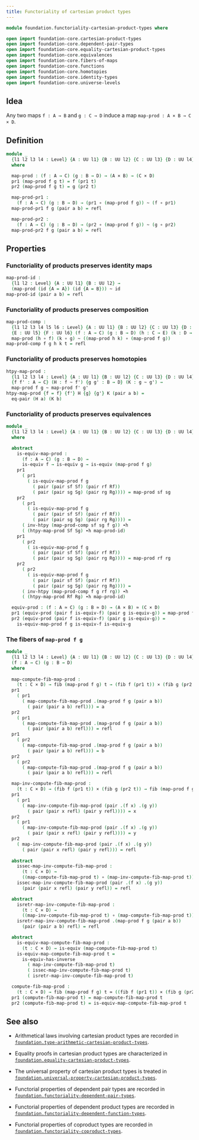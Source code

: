 ```yaml
---
title: Functoriality of cartesian product types
---
```


```agda
module foundation.functoriality-cartesian-product-types where

open import foundation-core.cartesian-product-types
open import foundation-core.dependent-pair-types
open import foundation-core.equality-cartesian-product-types
open import foundation-core.equivalences
open import foundation-core.fibers-of-maps
open import foundation-core.functions
open import foundation-core.homotopies
open import foundation-core.identity-types
open import foundation-core.universe-levels
```

## Idea

Any two maps `f : A → B` and `g : C → D` induce a map `map-prod : A × B → C × D`.

## Definition

```agda
module _
  {l1 l2 l3 l4 : Level} {A : UU l1} {B : UU l2} {C : UU l3} {D : UU l4}
  where

  map-prod : (f : A → C) (g : B → D) → (A × B) → (C × D)
  pr1 (map-prod f g t) = f (pr1 t)
  pr2 (map-prod f g t) = g (pr2 t)

  map-prod-pr1 :
    (f : A → C) (g : B → D) → (pr1 ∘ (map-prod f g)) ~ (f ∘ pr1)
  map-prod-pr1 f g (pair a b) = refl

  map-prod-pr2 :
    (f : A → C) (g : B → D) → (pr2 ∘ (map-prod f g)) ~ (g ∘ pr2)
  map-prod-pr2 f g (pair a b) = refl
```

## Properties

### Functoriality of products preserves identity maps

```agda
map-prod-id :
  {l1 l2 : Level} {A : UU l1} {B : UU l2} →
  (map-prod (id {A = A}) (id {A = B})) ~ id
map-prod-id (pair a b) = refl
```

### Functoriality of products preserves composition

```agda
map-prod-comp :
  {l1 l2 l3 l4 l5 l6 : Level} {A : UU l1} {B : UU l2} {C : UU l3} {D : UU l4}
  {E : UU l5} {F : UU l6} (f : A → C) (g : B → D) (h : C → E) (k : D → F) →
  map-prod (h ∘ f) (k ∘ g) ~ ((map-prod h k) ∘ (map-prod f g))
map-prod-comp f g h k t = refl
```

### Functoriality of products preserves homotopies

```agda
htpy-map-prod :
  {l1 l2 l3 l4 : Level} {A : UU l1} {B : UU l2} {C : UU l3} {D : UU l4}
  {f f' : A → C} (H : f ~ f') {g g' : B → D} (K : g ~ g') →
  map-prod f g ~ map-prod f' g'
htpy-map-prod {f = f} {f'} H {g} {g'} K (pair a b) =
  eq-pair (H a) (K b)
```

### Functoriality of products preserves equivalences

```agda
module _
  {l1 l2 l3 l4 : Level} {A : UU l1} {B : UU l2} {C : UU l3} {D : UU l4}
  where

  abstract
    is-equiv-map-prod :
      (f : A → C) (g : B → D) →
      is-equiv f → is-equiv g → is-equiv (map-prod f g)
    pr1
      ( pr1
        ( is-equiv-map-prod f g
          ( pair (pair sf Sf) (pair rf Rf))
          ( pair (pair sg Sg) (pair rg Rg)))) = map-prod sf sg
    pr2
      ( pr1
        ( is-equiv-map-prod f g
          ( pair (pair sf Sf) (pair rf Rf))
          ( pair (pair sg Sg) (pair rg Rg)))) =
      ( inv-htpy (map-prod-comp sf sg f g)) ∙h
      ( (htpy-map-prod Sf Sg) ∙h map-prod-id)
    pr1
      ( pr2
        ( is-equiv-map-prod f g
          ( pair (pair sf Sf) (pair rf Rf))
          ( pair (pair sg Sg) (pair rg Rg)))) = map-prod rf rg
    pr2
      ( pr2
        ( is-equiv-map-prod f g
          ( pair (pair sf Sf) (pair rf Rf))
          ( pair (pair sg Sg) (pair rg Rg)))) =
      ( inv-htpy (map-prod-comp f g rf rg)) ∙h
      ( (htpy-map-prod Rf Rg) ∙h map-prod-id)

  equiv-prod : (f : A ≃ C) (g : B ≃ D) → (A × B) ≃ (C × D)
  pr1 (equiv-prod (pair f is-equiv-f) (pair g is-equiv-g)) = map-prod f g
  pr2 (equiv-prod (pair f is-equiv-f) (pair g is-equiv-g)) =
    is-equiv-map-prod f g is-equiv-f is-equiv-g
```

### The fibers of `map-prod f g`

```agda
module _
  {l1 l2 l3 l4 : Level} {A : UU l1} {B : UU l2} {C : UU l3} {D : UU l4}
  (f : A → C) (g : B → D)
  where
  
  map-compute-fib-map-prod :
    (t : C × D) → fib (map-prod f g) t → (fib f (pr1 t)) × (fib g (pr2 t))
  pr1
    ( pr1
      ( map-compute-fib-map-prod .(map-prod f g (pair a b))
        ( pair (pair a b) refl))) = a
  pr2
    ( pr1
      ( map-compute-fib-map-prod .(map-prod f g (pair a b))
        ( pair (pair a b) refl))) = refl
  pr1
    ( pr2
      ( map-compute-fib-map-prod .(map-prod f g (pair a b))
        ( pair (pair a b) refl))) = b
  pr2
    ( pr2
      ( map-compute-fib-map-prod .(map-prod f g (pair a b))
        ( pair (pair a b) refl))) = refl

  map-inv-compute-fib-map-prod :
    (t : C × D) → (fib f (pr1 t)) × (fib g (pr2 t)) → fib (map-prod f g) t
  pr1
    ( pr1
      ( map-inv-compute-fib-map-prod (pair .(f x) .(g y))
        ( pair (pair x refl) (pair y refl)))) = x
  pr2
    ( pr1
      ( map-inv-compute-fib-map-prod (pair .(f x) .(g y))
        ( pair (pair x refl) (pair y refl)))) = y
  pr2
    ( map-inv-compute-fib-map-prod (pair .(f x) .(g y))
      ( pair (pair x refl) (pair y refl))) = refl
  
  abstract
    issec-map-inv-compute-fib-map-prod :
      (t : C × D) →
      ((map-compute-fib-map-prod t) ∘ (map-inv-compute-fib-map-prod t)) ~ id
    issec-map-inv-compute-fib-map-prod (pair .(f x) .(g y))
      (pair (pair x refl) (pair y refl)) = refl

  abstract
    isretr-map-inv-compute-fib-map-prod :
      (t : C × D) →
      ((map-inv-compute-fib-map-prod t) ∘ (map-compute-fib-map-prod t)) ~ id
    isretr-map-inv-compute-fib-map-prod .(map-prod f g (pair a b))
      (pair (pair a b) refl) = refl

  abstract
    is-equiv-map-compute-fib-map-prod :
      (t : C × D) → is-equiv (map-compute-fib-map-prod t)
    is-equiv-map-compute-fib-map-prod t =
      is-equiv-has-inverse
        ( map-inv-compute-fib-map-prod t)
        ( issec-map-inv-compute-fib-map-prod t)
        ( isretr-map-inv-compute-fib-map-prod t)

  compute-fib-map-prod :
    (t : C × D) → fib (map-prod f g) t ≃ ((fib f (pr1 t)) × (fib g (pr2 t)))
  pr1 (compute-fib-map-prod t) = map-compute-fib-map-prod t
  pr2 (compute-fib-map-prod t) = is-equiv-map-compute-fib-map-prod t
```

## See also

- Arithmetical laws involving cartesian product types are recorded in
  [`foundation.type-arithmetic-cartesian-product-types`](foundation.type-arithmetic-cartesian-product-types.html).
- Equality proofs in cartesian product types are characterized in
  [`foundation.equality-cartesian-product-types`](foundation.equality-cartesian-product-types.html).
- The universal property of cartesian product types is treated in
  [`foundation.universal-property-cartesian-product-types`](foundation.universal-property-cartesian-product-types.html).

- Functorial properties of dependent pair types are recorded in
  [`foundation.functoriality-dependent-pair-types`](foundation.functoriality-dependent-pair-types.html).
- Functorial properties of dependent product types are recorded in
  [`foundation.functoriality-dependent-function-types`](foundation.functoriality-dependent-function-types.html).
- Functorial properties of coproduct types are recorded in
  [`foundation.functoriality-coproduct-types`](foundation.functoriality-coproduct-types.html).
